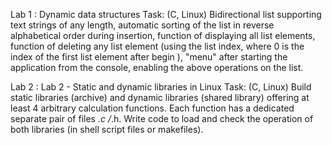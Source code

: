 Lab 1 : Dynamic data structures
Task: (C, Linux) Bidirectional list supporting text strings of any length, automatic sorting of the list in reverse alphabetical order during insertion, function of displaying all list elements, 
function of deleting any list element (using the list index, where 0 is the index of the first list element after begin ), "menu" after starting the application from the console, enabling the above operations on the list.

Lab 2 : Lab 2 - Static and dynamic libraries in Linux
Task: (C, Linux) Build static libraries (archive) and dynamic libraries (shared library) offering at least 4 arbitrary calculation functions. Each function has a dedicated separate pair of files *.c /*.h. 
Write code to load and check the operation of both libraries (in shell script files or makefiles).

